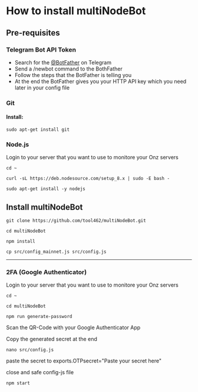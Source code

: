 # How to install multiNodeBot

## Pre-requisites

### Telegram Bot API Token

 - Search for the [@BotFather](https://telegram.me/BotFather) on Telegram
 - Send a /newbot command to the BothFather
 - Follow the steps that the BotFather is telling you
 - At the end the BotFather gives you your HTTP API key which you need later in your config file
 
### Git
#### Install:
`sudo apt-get install git`

### Node.js

Login to your server that you want to use to monitore your Onz servers

`cd ~`

`curl -sL https://deb.nodesource.com/setup_8.x | sudo -E bash -`

`sudo apt-get install -y nodejs`

## Install multiNodeBot

 `git clone https://github.com/tool462/multiNodeBot.git`
 
 `cd multiNodeBot`
 
 `npm install`
 
 `cp src/config_mainnet.js src/config.js`
 
 --------
 
 ### 2FA (Google Authenticator)

Login to your server that you want to use to monitore your Onz servers

`cd ~`

`cd multiNodeBot`

`npm run generate-password`

Scan the QR-Code with your Google Authenticator App

Copy the generated secret at the end

`nano src/config.js`

paste the secret to exports.OTPsecret="Paste your secret here"

close and safe config-js file

`npm start`

